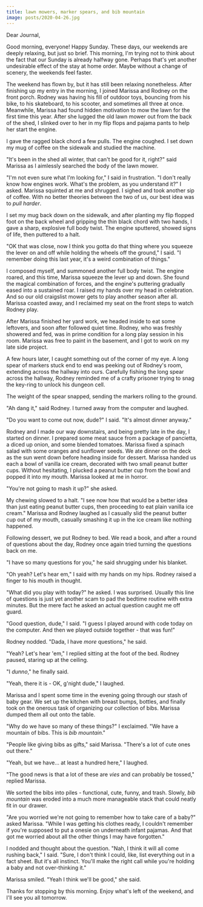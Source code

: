 ```yaml
---
title: lawn mowers, marker spears, and bib mountain
image: posts/2020-04-26.jpg
---
```


Dear Journal,

Good morning, everyone!  Happy Sunday.  These days, our weekends are
deeply relaxing, but just so brief.  This morning, I'm trying not to
think about the fact that our Sunday is already halfway gone.  Perhaps
that's yet another undesirable effect of the stay at home order.
Maybe without a change of scenery, the weekends feel faster.

The weekend has flown by, but it has still been relaxing nonetheless.
After finishing up my entry in the morning, I joined Marissa and
Rodney on the front porch.  Rodney was having his fill of outdoor
toys, bouncing from his bike, to his skateboard, to his scooter, and
sometimes all three at once.  Meanwhile, Marissa had found hidden
motivation to mow the lawn for the first time this year.  After she
lugged the old lawn mower out from the back of the shed, I slinked
over to her in my flip flops and pajama pants to help her start the
engine.

I gave the ragged black chord a few pulls.  The engine coughed.  I set
down my mug of coffee on the sidewalk and studied the machine.

"It's been in the shed all winter, that can't be good for it, right?"
said Marissa as I aimlessly searched the body of the lawn mower.

"I'm not even sure what I'm looking for," I said in frustration.  "I
don't really know how engines work.  What's the problem, as you
understand it?" I asked.  Marissa squinted at me and shrugged.  I
sighed and took another sip of coffee.  With no better theories
between the two of us, our best idea was to _pull harder_.

I set my mug back down on the sidewalk, and after planting my flip
flopped foot on the back wheel and gripping the thin black chord with
two hands, I gave a sharp, explosive full body twist.  The engine
sputtered, showed signs of life, then puttered to a halt.

"OK that was close, now I think you gotta do that thing where you
squeeze the lever on and off while holding the wheels off the ground,"
I said.  "I remember doing this last year, it's a weird combination of
things."

I composed myself, and summoned another full body twist.  The engine
roared, and this time, Marissa squeeze the lever up and down.  She
found the magical combination of forces, and the engine's puttering
gradually eased into a sustained roar.  I raised my hands over my head
in celebration.  And so our old craigslist mower gets to play another
season after all.  Marissa coasted away, and I reclaimed my seat on
the front steps to watch Rodney play.

After Marissa finished her yard work, we headed inside to eat some
leftovers, and soon after followed quiet time.  Rodney, who was
freshly showered and fed, was in prime condition for a long play
session in his room.  Marissa was free to paint in the basement, and I
got to work on my late side project.

A few hours later, I caught something out of the corner of my eye.  A
long spear of markers stuck end to end was peeking out of Rodney's
room, extending across the hallway into ours.  Carefully fishing the
long spear across the hallway, Rodney reminded me of a crafty prisoner
trying to snag the key-ring to unlock his dungeon cell.

The weight of the spear snapped, sending the markers rolling to the
ground.

"Ah dang it," said Rodney.  I turned away from the computer and
laughed.

"Do you want to come out now, dude?" I said.  "It's almost dinner
anyway."

Rodney and I made our way downstairs, and being pretty late in the
day, I started on dinner.  I prepared some meat sauce from a package
of pancietta, a diced up onion, and some blended tomatoes.  Marissa
fixed a spinach salad with some oranges and sunflower seeds.  We ate
dinner on the deck as the sun went down before heading inside for
dessert.  Marissa handed us each a bowl of vanilla ice cream, decorated
with two small peanut butter cups.  Without hesitating, I plucked a
peanut butter cup from the bowl and popped it into my mouth.  Marissa
looked at me in horror.

"You're not going to mash it up?" she asked.

My chewing slowed to a halt.  "I see now how that would be a better
idea than just eating peanut butter cups, then proceeding to eat plain
vanilla ice cream."  Marissa and Rodney laughed as I casually slid the
peanut butter cup out of my mouth, casually smashing it up in the
ice cream like nothing happened.

Following dessert, we put Rodney to bed.  We read a book, and after a
round of questions about the day, Rodney once again tried turning the
questions back on me.

"I have so many questions for you," he said shrugging under his
blanket.

"Oh yeah?  Let's hear em," I said with my hands on my hips.  Rodney
raised a finger to his mouth in thought.

"What did you play with today?" he asked.  I was surprised.  Usually
this line of questions is just yet another scam to pad the bedtime
routine with extra minutes.  But the mere fact he asked an actual
question caught me off guard.

"Good question, dude," I said.  "I guess I played around with code
today on the computer.  And then we played outside together - that was
fun!"

Rodney nodded.  "Dada, I have _more_ questions," he said.

"Yeah?  Let's hear 'em," I replied sitting at the foot of the bed.
Rodney paused, staring up at the ceiling.

"I _dunno_," he finally said.

"Yeah, there it is - OK, g'night dude," I laughed.

Marissa and I spent some time in the evening going through our stash
of baby gear.  We set up the kitchen with breast bumps, bottles, and
finally took on the onerous task of organizing our collection of bibs.
Marissa dumped them all out onto the table.

"Why do we have so many of these things?" I exclaimed.  "We have a
mountain of bibs.  This is _bib mountain_."

"People like giving bibs as gifts," said Marissa.  "There's a lot of
cute ones out there."

"Yeah, but we have... at least a hundred here," I laughed.

"The good news is that a lot of these are _vies_ and can probably be
tossed," replied Marissa.

We sorted the bibs into piles - functional, cute, funny, and trash.
Slowly, _bib mountain_ was eroded into a much more manageable stack
that could neatly fit in our drawer.

"Are you worried we're not going to remember how to take care of a
baby?" asked Marissa.  "While I was getting his clothes ready, I
couldn't remember if you're supposed to put a onesie on underneath
infant pajamas.  And that got me worried about all the other things I
may have forgotten."

I nodded and thought about the question.  "Nah, I think it will all
come rushing back," I said.  "Sure, I don't think I could, like, list
everything out in a fact sheet.  But it's all instinct.  You'll make
the right call while you're holding a baby and not over-thinking it."

Marissa smiled.  "Yeah I think we'll be good," she said.

Thanks for stopping by this morning.  Enjoy what's left of the
weekend, and I'll see you all tomorrow.
